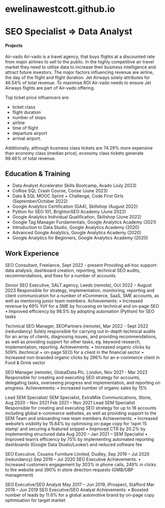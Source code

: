 # ewelinawestcott.github.io

# SEO Specialist  => Data Analyst

#### Projects

Air-vado
Air-vado is a travel agency, that buys flights  at a discounted rate from major airlines to sell to the public. In the highly competitive air travel market they need to utilise data to increase their business intelligence and attract future investors.
The major factors influencing revenue are airline, the day of the flight and flight duration. Jet Airways solely attributes for 46.54% of total revenue. To maximise ROI Air-vado needs to ensure Jet Airways flights are part of Air-vado offering.

Top ticket price influencers are:
- ticket class
- flight duration
- number of stops
- airline
- time of flight
- departure airport
- arrival airport.

Additionally, although business class tickets are 74.29% more expensive than economy class (median price), economy class tickets generate 99.46% of total revenue. 



## Education & Training
- Data Analyst Accelerator Skills Bootcamp, Avado (July 2023)
- CoRise SQL Crash Course, Corise (June 2023)
- Data & SQL MOOC Sprint + Challenge, Code First Girls (September/October 2022)
- Google Analytics Certification (GA4), Skillshop (August 2022)
- Python for SEO 101, BrightonSEO Academy (June 2022)
- Google Analytics Individual Qualification, Skillshop (June 2022)
- Google Tag Manager Fundamentals, Google Analytics Academy (2021)
- Introduction to Data Studio, Google Analytics Academy (2020)
- Advanced Google Analytics, Google Analytics Academy (2020)
- Google Analytics for Beginners, Google Analytics Academy (2020)

## Work Experience
SEO Consultant, Freelance, Sept 2022 - present
Providing ad-hoc support: data analysis, dashboard creation, reporting, technical SEO audits, recommendations, and fixes for a number of accounts.

Senior SEO Executive, SALT.agency, Leeds (remote), Oct 2022 – August 2023
Responsible for strategy, implementation, monitoring, reporting and client communication for a number of eCommerce, SaaS, SME accounts, as well as mentoring junior team members.
Achievements:
•	Increased revenue by 69% YoY for a SME by focussing on technical and on-page SEO
•	Improved efficiency by 98.5% by adopting automation (Python) for SEO tasks

Technical SEO Manager, SEOPartners (remote), Mar 2022 - Sept 2022 (redundancy)
Solely responsible for carrying out in-depth technical audits for an array of clients, diagnosing issues, and providing recommendations, as well as providing support for other tasks, eg. keyword research, implementation, reporting.
Achievements:
•	Increased organic clicks by 509% (technical + on-page SEO) for a client in the financial sector
•	Increased non-branded organic clicks by 296% for an e-commerce client in Food & Drink sector

SEO Manager (remote), GlobalData Plc, London, Nov 2021 - Mar 2022
Responsible for creating and executing SEO strategy for accounts, delegating tasks, overseeing progress and implementation, and reporting on progress.
Achievements:
•	Increased number of organic sales by 15%

Lead SEM Specialist/ SEM Specialist, ExtraMile Communications, Stone, Aug 2020 – Nov 2021 
Feb 2021 – Nov 2021 Lead SEM Specialist 
Responsible for creating and executing SEO strategy for up to 18 accounts including global e-commerce websites, as well as providing support to the SEM Team and onboarding new team members
Achievements:
•	Increased website’s visibility by 15.84% by optimising on-page copy for ‘ispm 15 stamp’ and securing a featured snippet
•	Improved CTR by 20.2% by implementing structured data
Aug 2020 – Jan 2021 – SEM Specialist
•	Improved team’s efficiency by 75% by implementing automated reporting dashboards (Google Data Studio/Looker) and reduced software fee

SEO Executive, Cousins Furniture Limited, Dudley, Sep 2019 – Jul 2020 (redundancy)
Sep 2019 – Jul 2020 SEO Executive
Achievements:
•	Increased customers engagement by 303% in phone calls, 249% in clicks to the website and 390% in store direction requests (GMB/GBP management)

SEO Executive/SEO Analyst May 2017 – Jun 2019, iProspect, Stafford
Mar 2019 – Jun 2019 SEO Executive/SEO Analyst
Achievements:
•	Boosted number of leads by 11.6% for a global automotive brand by on-page copy optimisation for target market

